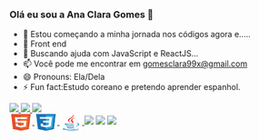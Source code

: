 ### Olá eu sou a Ana Clara Gomes 👋

- 🔭 Estou começando a minha jornada nos códigos agora e.....
- 🌱 Front end
- 🤔 Buscando ajuda com JavaScript e ReactJS...
- 📫 Você pode me encontrar em gomesclara99x@gmail.com
- 😄 Pronouns: Ela/Dela
- ⚡ Fun fact:Estudo coreano e pretendo aprender espanhol.
<div>
  <a href="https://github.com/claragomz">
  <img height="180em" src="https://github-readme-stats.vercel.app/api?username=claragomz&show_icons=true&theme=dracula&include_all_commits=true&count_private=true"/>
  <img height="180em" src="https://github-readme-stats.vercel.app/api/top-langs/?username=claragomz&layout=compact&langs_count=16&theme=dracula"/>
  <img height="180em" src="https://github-readme-stats.vercel.app/api/top-langs/?username=claragomz&layout=compact&langs_count=7&theme=dracula"/>
</div>
 <img align="center" alt="Rafa-HTML" height="30" width="40" src="https://raw.githubusercontent.com/devicons/devicon/master/icons/html5/html5-original.svg">
  <img align="center" alt="Rafa-CSS" height="30" width="40" src="https://raw.githubusercontent.com/devicons/devicon/master/icons/css3/css3-original.svg">
  <img align="center" alt="Rafa-Java" height="30" width="40" src="https://raw.githubusercontent.com/devicons/devicon/master/icons/java/java-original.svg">
</div>
<a href="https://instagram.com/claragomz" target="_blank"><img src="https://img.shields.io/badge/-Instagram-%23E4405F?style=for-the-badge&logo=instagram&logoColor=white" target="_blank"></a>
  <a href = "mailto:gomesclara99x@gmail.com"><img src="https://img.shields.io/badge/-Gmail-%23333?style=for-the-badge&logo=gmail&logoColor=white" target="_blank"></a>
  <a href="https://www.linkedin.com/in/anaclaragomes2/" target="_blank"><img src="https://img.shields.io/badge/-LinkedIn-%230077B5?style=for-the-badge&logo=linkedin&logoColor=white" target="_blank"></a>

